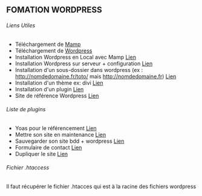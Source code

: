 ## FOMATION WORDPRESS

###### Liens Utiles
* Téléchargement de [Mamp](https://www.mamp.info/en/) 
* Téléchargement de [Wordpress](https://fr.wordpress.org/download/) 
* Installation Wordpress en Local avec Mamp [Lien](https://www.nicolas-mauhin.fr/installer-wordpress-mac-mamp) 
* Installation Wordpress sur serveur + configuration [Lien](https://www.hostinger.fr/tutoriels/tuto-wordpress/) 
* Installation d'un sous-dossier dans wordpress (ex : http://nomdedomaine.fr/toto/ mais http://nomdedomaine.fr) [Lien](https://codex.wordpress.org/fr:Donner_%C3%A0_WordPress_son_Propre_Dossier) 
* Installation d'un thème ex: divi [Lien](https://www.elegantthemes.com/documentation/divi/install-divi/) 
* Installation d'un plugin [Lien](https://wpformation.com/comment-installer-plugin-wordpress-gratuit-premium/) 
* Site de référence Wordpress [Lien](https://fr.wordpress.org/) 

###### Liste de plugins
* Yoas pour le référencement [Lien](https://fr.wordpress.org/plugins/wordpress-seo/) 
* Mettre son site en maintenance [Lien](https://fr.wordpress.org/plugins/wp-maintenance/)
* Sauvegarder son site bdd + wordpress [Lien](https://fr.wordpress.org/plugins/updraftplus/)
* Formulaire de contact [Lien](https://fr.wordpress.org/plugins/contact-form-7/)
* Dupliquer le site [Lien](https://fr.wordpress.org/plugins/duplicator/)


###### Fichier .htaccess
Il faut récupérer le fichier .htacces qui est à la racine des fichiers wordpress
